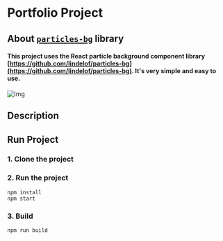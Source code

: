 # Portfolio Project

## About [`particles-bg`](https://github.com/lindelof/particles-bg) library

#### This project uses the React particle background component library [https://github.com/lindelof/particles-bg](https://github.com/lindelof/particles-bg). It's very simple and easy to use.

![img](https://github.com/lindelof/particles-bg/raw/master/image/03.jpg?raw=true)

## Description



## Run Project

### 1. Clone the project

### 2. Run the project

```shell
npm install
npm start
```

### 3. Build

```shell
npm run build
```

